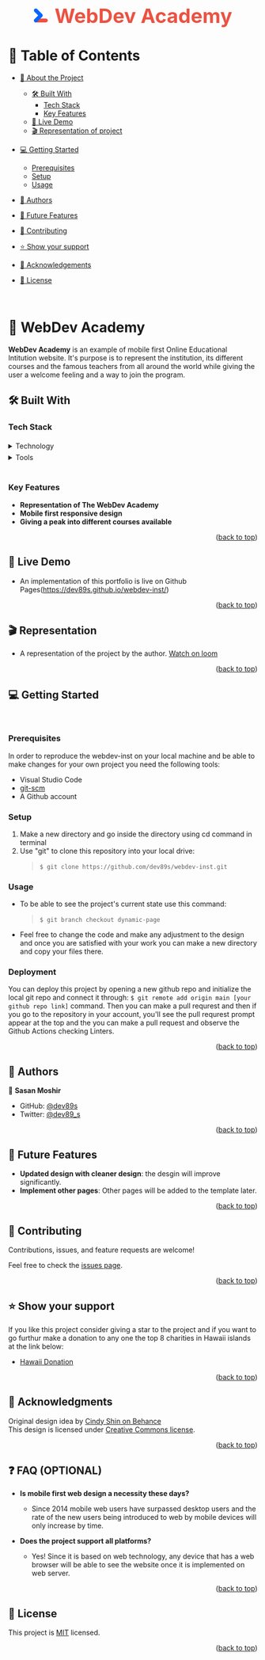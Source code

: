<a id="readme-top"></a>

<div align="center">
  <br>
  <h1 style="font-size: 40px; color: #ec5242">
    <img style="width: 30px; padding-right: 3px;" src="src/logo/logo.svg" alt="logo icon">
    <b>WebDev Academy</b>
  </h1>

</div>

<!-- TABLE OF CONTENTS -->

# 📗 Table of Contents

- [📖 About the Project](#about-project)
  - [🛠 Built With](#built-with)
    - [Tech Stack](#tech-stack)
    - [Key Features](#key-features)
  - [🚀 Live Demo](#live-demo)
  - [🎬 Representation of project](#representation)
- [💻 Getting Started](#getting-started)
  - [Prerequisites](#prerequisites)
  - [Setup](#setup)
  - [Usage](#usage)

- [👥 Authors](#authors)
- [🔭 Future Features](#future-features)
- [🤝 Contributing](#contributing)
- [⭐️ Show your support](#support)
- [🙏 Acknowledgements](#acknowledgements)
- [📝 License](#license)

<br>

<!-- PROJECT DESCRIPTION -->
# 📖 WebDev Academy <a id="about-project"></a>

**WebDev Academy** is an example of mobile first Online Educational Intitution website. It's purpose is to represent the institution, its different courses and the famous teachers from all around the world while giving the user a welcome feeling and a way to join the program.

## 🛠 Built With <a id="built-with"></a>

### Tech Stack <a id="tech-stack"></a>

<details style="padding: 3px 0;">
  <summary>Technology</summary>
  <ul>
    <li><a href="https://en.wikipedia.org/wiki/HTML">HTML</a></li>
    <li><a href="https://en.wikipedia.org/wiki/CSS">CSS</a></li>
    <li><a href="https://developer.mozilla.org/en-US/docs/Web/JavaScript">JAVASCRIPT</a></li>
    </ul>
</details>

<details style="padding: 3px 0;">
  <summary>Tools</summary>
  <ul>
    <li><a href="https://code.visualstudio.com/">VSCode</a></li>
    <li><a href="https://git-scm.com/">Git</a></li>
    <li><a href="https://www.behance.net/">Adobe Behance</a></li>
  </ul>
</details>
<br/>

<!-- Features -->
### Key Features <a id="key-features"></a>

- **Representation of The WebDev Academy**
- **Mobile first responsive design**
- **Giving a peak into different courses available**

<p align="right">(<a href="#readme-top">back to top</a>)</p>

<!-- LIVE DEMO -->

## 🚀 Live Demo <a id="live-demo"></a>

- An implementation of this portfolio is live on Github Pages(https://dev89s.github.io/webdev-inst/)

<p align="right">(<a href="#readme-top">back to top</a>)</p>

## 🎬 Representation <a id="representation"></a>

- A representation of the project by the author. [Watch on loom](https://www.loom.com/share/72303b979df94c2caf6475ddf49125c4)

<p align="right">(<a href="#readme-top">back to top</a>)</p>

<!-- GETTING STARTED -->

## 💻 Getting Started <a id="getting-started"></a>
<br>

### Prerequisites <a id="prerequisites"></a>

In order to reproduce the webdev-inst on your local machine and be able to make changes for your own project you need the following tools:
  - Visual Studio Code
  - <a href="https://git-scm.com/">git-scm</a>
  - A Github account

### Setup

  1. Make a new directory and go inside the directory using cd command in terminal
  2. Use "git" to clone this repository into your local drive:
      >```$ git clone https://github.com/dev89s/webdev-inst.git```

### Usage

  - To be able to see the project's current state use this command:
    > ```$ git branch checkout dynamic-page```
  - Feel free to change the code and make any adjustment to the design and once you are satisfied with your work you can make a new directory and copy your files there.

### Deployment <a id="deployment"></a>

You can deploy this project by opening a new github repo and initialize the local git repo and connect it through: ```$ git remote add origin main [your github repo link]``` command.
Then you can make a pull requrest and then if you go to the repository in your account, you'll see the pull requrest prompt appear at the top and the you can make a pull request and observe the Github Actions checking Linters.

<p align="right">(<a href="#readme-top">back to top</a>)</p>


<!-- AUTHORS -->

## 👥 Authors <a id="authors"></a>

👤 **Sasan Moshir**

- GitHub: [@dev89s](https://github.com/dev89s)
- Twitter: [@dev89_s](https://twitter.com/dev89_s)


<p align="right">(<a href="#readme-top">back to top</a>)</p>

<!-- FUTURE FEATURES -->

## 🔭 Future Features <a id="future-features"></a>

- **Updated design with cleaner design**: the desgin will improve significantly. 
- **Implement other pages**: Other pages will be added to the template later.

<p align="right">(<a href="#readme-top">back to top</a>)</p>


<!-- CONTRIBUTING -->

## 🤝 Contributing <a id="contributing"></a>

Contributions, issues, and feature requests are welcome!

Feel free to check the [issues page](https://github.com/dev89s/portfolio/issues).

<p align="right">(<a href="#readme-top">back to top</a>)</p>

<!-- SUPPORT -->

## ⭐️ Show your support <a id="support"></a>

If you like this project consider giving a star to the project and if you want to go furthur make a donation to any one the top 8 charities in Hawaii islands at the link below:

-   [Hawaii Donation](https://www.hawaii-guide.com/the-top-8-charities-you-should-donate-to-in-hawaii)

<p align="right">(<a href="#readme-top">back to top</a>)</p>
<!-- ACKNOWLEDGEMENTS -->

## 🙏 Acknowledgments <a id="acknowledgements"></a>

Original design idea by [Cindy Shin on Behance](https://www.behance.net/adagio07)<br>
This design is licensed under [Creative Commons license](https://creativecommons.org/licenses/by-nc/4.0/).


<p align="right">(<a href="#readme-top">back to top</a>)</p>

<!-- FAQ (optional) -->

## ❓ FAQ (OPTIONAL) <a id="faq"></a>

- **Is mobile first web design a necessity these days?**

  - Since 2014 mobile web users have surpassed desktop users and the rate of the new users being introduced to web by mobile devices will only increase by time.
- **Does the project support all platforms?**
  - Yes! Since it is based on web technology, any device that has a web browser will be able to see the website once it is implemented on web server.

<p align="right">(<a href="#readme-top">back to top</a>)</p>

<!-- LICENSE -->

## 📝 License <a name="license"></a>

This project is [MIT](./LICENSE) licensed.

<p align="right">(<a href="#readme-top">back to top</a>)</p>